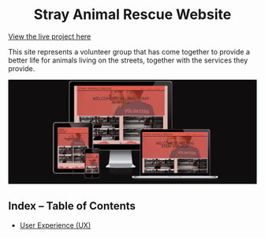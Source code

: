 <h1 align="center">Stray Animal Rescue Website</h1

[View the live project here](https://aksurcos.github.io/stray-animals-rescue//)

This site represents a volunteer group that has come together to provide a better life for animals living on the streets, together with the services they provide. 

![responsive](/documentation\imagesreadme\iamresponsive.png)

## Index – Table of Contents
* [User Experience (UX)](#user-experience-ux) 
